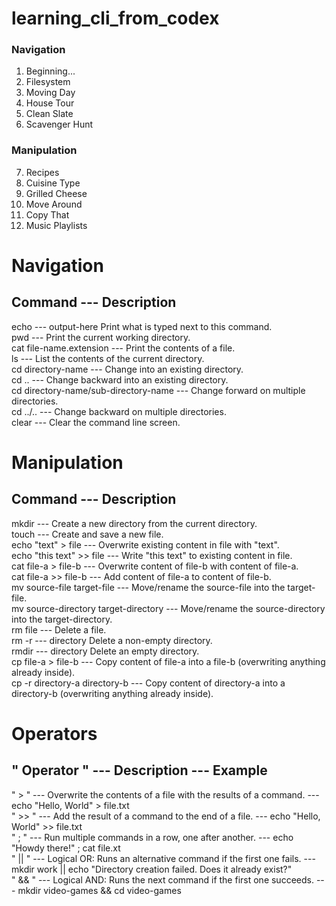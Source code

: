 # learning_cli_from_codex

### Navigation

01. Beginning...
02. Filesystem
03. Moving Day
04. House Tour
05. Clean Slate
06. Scavenger Hunt

### Manipulation

07. Recipes
08. Cuisine Type
09. Grilled Cheese
10. Move Around
11. Copy That
12. Music Playlists

# Navigation
## Command	--- Description
echo --- output-here	Print what is typed next to this command.<br>
pwd	--- Print the current working directory.<br>
cat file-name.extension ---	Print the contents of a file.<br>
ls ---	List the contents of the current directory.<br>
cd directory-name ---	Change into an existing directory.<br>
cd ..	--- Change backward into an existing directory.<br>
cd directory-name/sub-directory-name	--- Change forward on multiple directories.<br>
cd ../..	--- Change backward on multiple directories.<br>
clear	--- Clear the command line screen.<br>

# Manipulation
## Command ---	Description
mkdir ---	Create a new directory from the current directory.<br>
touch	--- Create and save a new file.<br>
echo "text" > file ---	Overwrite existing content in file with "text".<br>
echo "this text" >> file ---	Write "this text" to existing content in file.<br>
cat file-a > file-b ---	Overwrite content of file-b with content of file-a.<br>
cat file-a >> file-b ---	Add content of file-a to content of file-b.<br>
mv source-file target-file ---	Move/rename the source-file into the target-file.<br>
mv source-directory target-directory ---	Move/rename the source-directory into the target-directory.<br>
rm file	--- Delete a file.<br>
rm -r --- directory	Delete a non-empty directory.<br>
rmdir --- directory	Delete an empty directory.<br>
cp file-a > file-b	--- Copy content of file-a into a file-b (overwriting anything already inside).<br>
cp -r directory-a directory-b ---	Copy content of directory-a into a directory-b (overwriting anything already inside).<br>

# Operators
## " Operator " ---	Description ---	Example
" > "	--- Overwrite the contents of a file with the results of a command. ---	echo "Hello, World" > file.txt<br>
" >> "	--- Add the result of a command to the end of a file. ---	echo "Hello, World" >> file.txt<br>
" ; "	--- Run multiple commands in a row, one after another. ---	echo "Howdy there!" ; cat file.xt<br>
" || "	--- Logical OR: Runs an alternative command if the first one fails. ---	mkdir work || echo "Directory creation failed. Does it already exist?"<br>
" && "	--- Logical AND: Runs the next command if the first one succeeds. ---	mkdir video-games && cd video-games<br>
